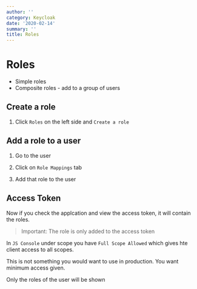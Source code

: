 ```yaml
---
author: ''
category: Keycloak
date: '2020-02-14'
summary: ''
title: Roles
---
```

# Roles

* Simple roles
* Composite roles - add to a group of users 

## Create a role

1. Click `Roles` on the left side and `Create a role`

## Add a role to a user

1. Go to the user

2. Click on `Role Mappings` tab

3. Add that role to the user

## Access Token

Now if you check the applcation and view the access token, it will contain the roles.

> Important: The role is only added to the access token

In `JS Console` under scope you have `Full Scope Allowed` which gives hte client access to all scopes.

This is not something you would want to use in production.
You want minimum access given.

Only the roles of the user will be shown
